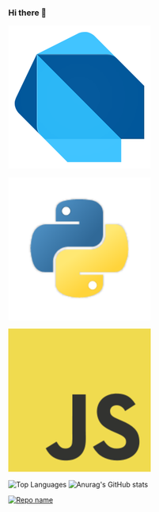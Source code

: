 ### Hi there 👋

<!--
**M97Chahboun/M97Chahboun** is a ✨ _special_ ✨ repository because its `README.md` (this file) appears on your GitHub profile.

Here are some ideas to get you started:

- 🔭 I’m currently working on ...
- 🌱 I’m currently learning ...
- 👯 I’m looking to collaborate on ...
- 🤔 I’m looking for help with ...
- 💬 Ask me about ...
- 📫 How to reach me: ...
- 😄 Pronouns: ...
- ⚡ Fun fact: ...
-->

![Dart Languages](https://github.com/github/explore/blob/main/topics/dart/dart.png)


![Pyhon Languages](https://github.com/github/explore/blob/main/topics/python/python.png)

![Javascript Languages](https://github.com/github/explore/blob/main/topics/javascript/javascript.png)


![Top Languages](https://github-readme-stats.vercel.app/api/top-langs/?username=m97chahboun&layout=compact)
![Anurag's GitHub stats](https://github-readme-stats.vercel.app/api?username=m97chahboun)

[![Repo name](https://github-readme-stats.vercel.app/api/pin/?username=m97chahboun&repo=repo-name&m97chahboun=true)](https://github.com/yourusername/repo-name)
